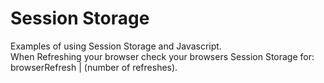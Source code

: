 # Session Storage
Examples of using Session Storage and Javascript.<br>
When Refreshing your browser check your browsers Session Storage for: browserRefresh | (number of refreshes).
